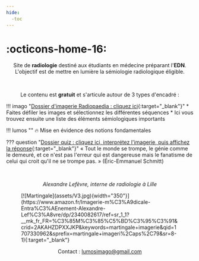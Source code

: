 ```yaml
---
hide:
  -toc
---
```


# :octicons-home-16:

<p style="text-align: center">Site de <strong>radiologie</strong> destiné aux étudiants en médecine préparant l'<strong>EDN</strong>.</br>L'objectif est de mettre en lumière la sémiologie radiologique éligible.</p>

</br>

<p style="text-align: center">Le contenu est <strong>gratuit</strong> et s'articule autour de 3 types d'encadré :</p>

!!! imago "[Dossier d'imagerie Radiopaedia : cliquez ici](https://radiopaedia.org/cases/37092/studies/38787?lang=us){:target="_blank"}"
    * Faites défiler les images et sélectionnez les différentes séquences
    * Ici vous trouvez ensuite une liste des éléments sémiologiques importants

!!! lumos ""
    :fire: Mise en évidence des notions fondamentales
    
??? question "[Dossier quiz : </strong>cliquez ici, interprétez l'imagerie, puis affichez la réponse](https://radiopaedia.org/cases/23526/studies/23629?lang=gb){:target="_blank"}"
    « Tout le monde se trompe, le génie comme le demeuré, et ce n'est pas l'erreur qui est dangereuse mais le fanatisme de celui qui croit qu'il ne se trompe pas. » (Éric-Emmanuel Schmitt)

</br>

<p style="text-align: center"><i>Alexandre Lefèvre, interne de radiologie à Lille</br></i></p>

<figure markdown="span">
  [![Martingale](assets/V3.jpg){width="350"}](https://www.amazon.fr/Imagerie-m%C3%A9dicale-Entra%C3%AEnement-Alexandre-Lef%C3%A8vre/dp/2340082617/ref=sr_1_1?__mk_fr_FR=%C3%85M%C3%85%C5%BD%C3%95%C3%91&crid=2AKAHZDPXXJKP&keywords=martingale+imagerie&qid=1707330962&sprefix=martingale+imageri%2Caps%2C79&sr=8-1){:target="_blank"}
</figure>

<p style="text-align: center">Contact : <a href="mailto:lumosimago@gmail.com">lumosimago@gmail.com</a></p>
